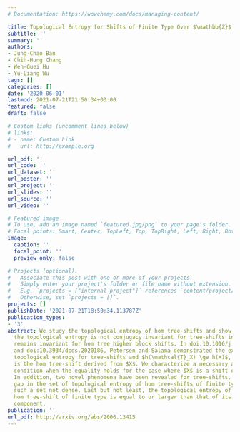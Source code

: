 ```yaml
---
# Documentation: https://wowchemy.com/docs/managing-content/

title: Topological Entropy for Shifts of Finite Type Over $\mathbb{Z}$ and Tree
subtitle: ''
summary: ''
authors:
- Jung-Chao Ban
- Chih-Hung Chang
- Wen-Guei Hu
- Yu-Liang Wu
tags: []
categories: []
date: '2020-06-01'
lastmod: 2021-07-21T21:50:34+03:00
featured: false
draft: false

# Custom links (uncomment lines below)
# links:
# - name: Custom Link
#   url: http://example.org

url_pdf: ''
url_code: ''
url_dataset: ''
url_poster: ''
url_project: ''
url_slides: ''
url_source: ''
url_video: ''

# Featured image
# To use, add an image named `featured.jpg/png` to your page's folder.
# Focal points: Smart, Center, TopLeft, Top, TopRight, Left, Right, BottomLeft, Bottom, BottomRight.
image:
  caption: ''
  focal_point: ''
  preview_only: false

# Projects (optional).
#   Associate this post with one or more of your projects.
#   Simply enter your project's folder or file name without extension.
#   E.g. `projects = ["internal-project"]` references `content/project/deep-learning/index.md`.
#   Otherwise, set `projects = []`.
projects: []
publishDate: '2021-07-21T18:50:34.113787Z'
publication_types:
- '3'
abstract: We study the topological entropy of hom tree-shifts and show that, although
  the topological entropy is not conjugacy invariant for tree-shifts in general, it
  remains invariant for hom tree higher block shifts. In doi:10.1016/j.tcs.2018.05.034
  and doi:10.3934/dcds.2020186, Petersen and Salama demonstrated the existence of
  topological entropy for tree-shifts and $h(\mathcal{T}_X) \ge h(X)$, where $\mathcal{T}_X$
  is the hom tree-shift derived from $X$. We characterize a necessary and sufficient
  condition when the equality holds for the case where $X$ is a shift of finite type.
  In addition, two novel phenomena have been revealed for tree-shifts. There is a
  gap in the set of topological entropy of hom tree-shifts of finite type, which makes
  such a set not dense. Last but not least, the topological entropy of a reducible
  hom tree-shift of finite type is equal to or larger than that of its maximal irreducible
  component.
publication: ''
url_pdf: http://arxiv.org/abs/2006.13415
---
```

